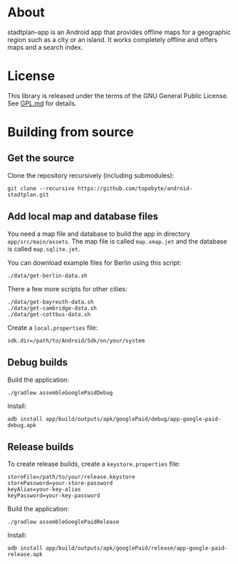 # About

stadtplan-app is an Android app that provides offline maps for a
geographic region such as a city or an island. It works completely offline
and offers maps and a search index.

# License

This library is released under the terms of the GNU General Public
License. See [GPL.md](GPL.md) for details.

# Building from source

## Get the source

Clone the repository recursively (including submodules):

    git clone --recursive https://github.com/topobyte/android-stadtplan.git

## Add local map and database files

You need a map file and database to build the app in directory
`app/src/main/assets`. The map file is called `map.xmap.jet` and the
database is called `map.sqlite.jet`.

You can download example files for Berlin using this script:

    ./data/get-berlin-data.sh

There a few more scripts for other cities:

    ./data/get-bayreuth-data.sh
    ./data/get-cambridge-data.sh
    ./data/get-cottbus-data.sh

Create a `local.properties` file:

    sdk.dir=/path/to/Android/Sdk/on/your/system

## Debug builds

Build the application:

    ./gradlew assembleGooglePaidDebug

Install:

    adb install app/build/outputs/apk/googlePaid/debug/app-google-paid-debug.apk

## Release builds

To create release builds, create a `keystore.properties` file:

    storeFile=/path/to/your/release.keystore
    storePassword=your-store-password
    keyAlias=your-key-alias
    keyPassword=your-key-password

Build the application:

    ./gradlew assembleGooglePaidRelease

Install:

    adb install app/build/outputs/apk/googlePaid/release/app-google-paid-release.apk

